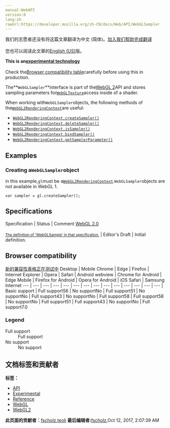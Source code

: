 ```yaml
---
manual:WebAPI
version:0
lang:zh
rawUrl:https://developer.mozilla.org/zh-CN/docs/Web/API/WebGLSampler
---
```




<bdi>我们的志愿者还没有将这篇文章翻译为<bdi>中文 (简体)</bdi>。[加入我们帮助完成翻译](%20810 "")<br></br>您也可以阅读此文章的[English (US)](%20811 "")版。</bdi>






**This is an[experimental technology](%3404 "")**<br></br>Check the[Browser compatibility table](%20814 "")carefully before using this in production.





The**`WebGLSampler`**interface is part of the[WebGL 2](%9901 "")API and stores sampling parameters for[`WebGLTexture`](%20816 "The WebGLTexture interface is part of the WebGL API and represents an opaque texture object providing storage and state for texturing operations.")access inside of a shader.



When working with`WebGLSampler`objects, the following methods of the[`WebGL2RenderingContext`](%9906 "The WebGL2RenderingContext interface provides the OpenGL ES 3.0 rendering context for the drawing surface of an HTML <canvas> element.")are useful:


* [`WebGL2RenderingContext.createSampler()`](%20817 "The WebGL2RenderingContext.createSampler() method of the WebGL 2 API creates and initializes WebGLSampler objects.")
* [`WebGL2RenderingContext.deleteSampler()`](%20818 "The WebGL2RenderingContext.deleteSampler() method of the WebGL 2 API deletes a given WebGLSampler object.")
* [`WebGL2RenderingContext.isSampler()`](%20819 "The WebGL2RenderingContext.isSampler() method of the WebGL 2 API returns true if the passed object is a valid WebGLSampler object.")
* [`WebGL2RenderingContext.bindSampler()`](%20820 "The WebGL2RenderingContext.bindSampler() method of the WebGL 2 API binds a passed WebGLSampler object to the texture unit at the passed index.")
* [`WebGL2RenderingContext.getSamplerParameter()`](%20821 "The WebGL2RenderingContext.getSamplerParameter() method of the WebGL 2 API returns parameter information of a WebGLSampler object.")

## Examples<a name="Examples"></a>

### Creating a`WebGLSampler`object<a name="Creating_a_WebGLSampler_object"></a>


in this example,`gl`must be a[`WebGL2RenderingContext`](%9906 "The WebGL2RenderingContext interface provides the OpenGL ES 3.0 rendering context for the drawing surface of an HTML <canvas> element.").`WebGLSampler`objects are not available in WebGL 1.


```
var sampler = gl.createSampler();
```

## Specifications<a name="Specifications"></a>
Specification | Status | Comment 
[WebGL 2.0<br></br><small>The definition of &#39;WebGLSample&#39; in that specification.</small>](%20822 "") | Editor&#39;s Draft | Initial definition. 


## Browser compatibility<a name="Browser_compatibility"></a>
[新的兼容性表格正在测试中<i></i>](%3360 "")
<abbr>Desktop<i></i></abbr> | <abbr>Mobile<i></i></abbr> 
<abbr>Chrome<i></i></abbr> | <abbr>Edge<i></i></abbr> | <abbr>Firefox<i></i></abbr> | <abbr>Internet Explorer<i></i></abbr> | <abbr>Opera<i></i></abbr> | <abbr>Safari<i></i></abbr> | <abbr>Android webview<i></i></abbr> | <abbr>Chrome for Android<i></i></abbr> | <abbr>Edge Mobile<i></i></abbr> | <abbr>Firefox for Android<i></i></abbr> | <abbr>Opera for Android<i></i></abbr> | <abbr>iOS Safari<i></i></abbr> | <abbr>Samsung Internet<i></i></abbr> 
 ---  |  ---  |  ---  |  ---  |  ---  |  ---  |  ---  |  ---  |  ---  |  ---  |  ---  |  ---  |  ---  |  ---  | 
Basic support | <abbr>Full support</abbr>56 | <abbr>No support</abbr>No | <abbr>Full support</abbr>51 | <abbr>No support</abbr>No | <abbr>Full support</abbr>43 | <abbr>No support</abbr>No | <abbr>Full support</abbr>58 | <abbr>Full support</abbr>58 | <abbr>No support</abbr>No | <abbr>Full support</abbr>51 | <abbr>Full support</abbr>43 | <abbr>No support</abbr>No | <abbr>Full support</abbr>7.0 


### Legend<a name="Legend"></a>
<dl><dt id=''><abbr>Full support</abbr></dt><dd>Full support</dd><dt id=''><abbr>No support</abbr></dt><dd>No support</dd></dl>



## 文档标签和贡献者
**标签：**
* [API](%50 "")
* [Experimental](%3379 "")
* [Reference](%3381 "")
* [WebGL](%52 "")
* [WebGL2](%9930 "")

**此页面的贡献者：**[fscholz](%60 ""),[teoli](%160 "")
**最后编辑者:**[fscholz](%60 ""),<time>Oct 12, 2017, 2:07:39 AM</time>



